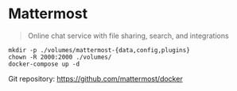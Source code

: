 # Mattermost

> Online chat service with file sharing, search, and integrations

```
mkdir -p ./volumes/mattermost-{data,config,plugins}
chown -R 2000:2000 ./volumes/
docker-compose up -d
```

Git repository: https://github.com/mattermost/docker
